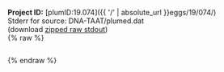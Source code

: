 **Project ID:** [plumID:19.074]({{ '/' | absolute_url }}eggs/19/074/)  
Stderr for source:  DNA-TAAT/plumed.dat   
(download [zipped raw stdout](plumed.dat.plumed_master.stdout.txt.zip))  
{% raw %}
<pre>
</pre>
{% endraw %}
